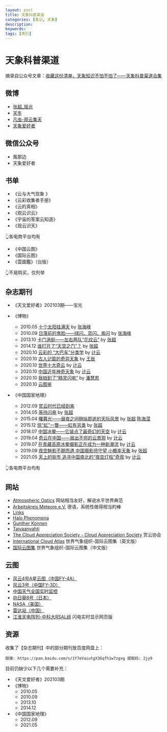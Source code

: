```yaml
---
layout: post
title: 天象科普渠道
categories: [笔记, 天象]
description:
keywords:
tags: [索引]
---
```


# 天象科普渠道

摘录自公众号文章：[收藏这份清单，天象知识不怕不怕了——天象科普渠道合集](https://mp.weixin.qq.com/s/zf1faxCELD2HIhebV8yfXg)

## 微博

- [张超\_摇光](https://weibo.com/u/1780687121)
- [天冬](https://weibo.com/bian3jiao4)
- [凡虫-观云集天](https://weibo.com/micromen)
- [天象爱好者](https://weibo.com/u/7430235891)

## 微信公众号

- 風那边
- 天象爱好者

## 书单

- 《云与大气现象 》
- 《云彩收集者手册》
- 《云的真相》
- 《观云识云》
- 《宇宙的答案云知道》
- 《观云识天》

👆各电商平台均有

- 《中国云图》
- 《国际云图》
- 《雲圖鑑》（台版）

👆不易购买，仅列举

## 杂志期刊

- 《天文爱好者》202103期——宝光
- 《博物》
    - 2010.05 [十个太阳挂满天](http://www.dili360.com/nh/article/p5350c3d8962e347.htm) by [张海峰](http://www.dili360.com/author/15174.htm)
    - 2010.09 [日落前的鬼脸——绿闪、蓝闪、紫闪](http://www.dili360.com/nh/article/p5350c3d9a292e81.htm) by [张海峰](http://www.dili360.com/author/15174.htm)
    - 2013.10 [卡门涡街——左右两队“花纹云”](http://www.dili360.com/nh/article/p5350c3d64283d19.htm) by [张超](http://www.dili360.com/author/21131.htm)
    - 2014.12 [谁打开了“天空之门”？](http://www.dili360.com/nh/article/p548fe82067c2851.htm) by [张超](http://www.dili360.com/author/21131.htm)
    - 2020.10 [云彩的 “大巴车”分类学](http://www.dili360.com/nh/article/p5f8ff7197f10798.htm) by [计云](http://www.dili360.com/author/14739.htm)
    - 2020.10 [古人记载的奇异天象](http://www.dili360.com/nh/article/p5f9132886186662.htm) by [王辰](http://www.dili360.com/author/16704.htm)
    - 2020.10 [世界十大奇云](http://www.dili360.com/nh/article/p5f8ff96e5806b00.htm) by [计云](http://www.dili360.com/author/14739.htm)
    - 2020.10 [中国近年神奇天象](http://www.dili360.com/nh/article/p5f913775b818115.htm) by [计云](http://www.dili360.com/author/14739.htm)
    - 2020.10 [我拍到了“精灵闪电”](http://www.dili360.com/nh/article/p5f913dd227c0490.htm) by [潘慧恩](http://www.dili360.com/author/15230.htm)
    - 2020.10 [云图鉴](http://www.dili360.com/nh/article/p5f8fec6f8a78a84.htm)

- 《中国国家地理》
    - 2012.09 [赏云时代已经到来](http://www.dili360.com/cng/mag/detail/13.htm)
    - 2014.05 [等待闪电](http://www.dili360.com/cng/article/p53802aff576ee98.htm) by [张超](http://www.dili360.com/author/21131.htm)
    - 2015.04 [曙暮光——昼夜之间稍纵即逝的天际风景](http://www.dili360.com/cng/article/p5546cb8a27eca78.htm) by [张超](http://www.dili360.com/author/21131.htm) [陈海滢](http://www.dili360.com/author/22258.htm)
    - 2015.12 [惊“虹”一瞥——虹有另类](http://www.dili360.com/cng/article/p567a36aec88cd56.htm) by [张超](http://www.dili360.com/author/21131.htm)
    - 2018.07 [中国冰晕——它装点了最奇幻的天空](http://www.dili360.com/cng/article/p5b5177622925181.htm) by [计云](http://www.dili360.com/author/14739.htm)
    - 2019.04 [奇云在中国——层出不穷的云景观](http://www.dili360.com/cng/article/p5cb54a11ac0ec65.htm) by [计云](http://www.dili360.com/author/14739.htm)
    - 2019.07 [在青藏高原冰晕摄影正在成为一种新潮流](http://www.dili360.com/cng/article/p5d302dec3b0c356.htm) by [计云](http://www.dili360.com/author/14739.htm)
    - 2019.09 [夜空魅影不期而遇 中国摄影师守望 小概率天象](http://www.dili360.com/cng/article/p5d81d5041702c01.htm) by [张超](http://www.dili360.com/author/21131.htm)
    - 2021.05 [天上的街市 追寻中国南北的“夜空灯柱”奇观](http://www.dili360.com/cng/article/p60a473f9bd96833.htm) by [计云](http://www.dili360.com/author/14739.htm)

👆各电商平台均有

## 网站

- [Atmospheric Optics](https://www.atoptics.co.uk/) 网站相当友好，解说水平世界典范
- [Arbeitskreis Meteore e.V.](https://www.meteoros.de/) 德语，系统性做得相当的棒
- [Links](https://old.meteoros.de/halo_so/links.htm)
- [Halo Phenomena](http://www.haloblog.net/)
- [Gunther Konnen](http://www.guntherkonnen.com/articles/subject/1)
- [Taivaanvahti](https://www.taivaanvahti.fi/)
- [The Cloud Appreciation Society - Cloud Appreciation Society](https://cloudappreciationsociety.org/) 赏云协会
- [International Cloud Atlas](https://cloudatlas.wmo.int/en/home.html) 世界气象组织-国际云图集（英文版）
- [国际云图集](https://cloudatlas.wmo.int/zh-hans/home.html) 世界气象组织-国际云图集（中文版）

## 云图

- [风云4号A星云图（中国FY-4A）](http://rsapp.nsmc.org.cn/geofy)
- [风云3号（中国FY-3D）](https://fy4.nsmc.org.cn/mips/index.html)
- [中国天气全国实时监控](http://www.weather.com.cn/weatherMap/indexSky.html?defaultCaseType=mySky)
- [向日葵8号（日本）](http://himawari8.nict.go.jp/)
- [NASA（美国）](https://worldview.earthdata.nasa.gov)
- [雷达站（中国）](http://m.nmc.cn/publish/radar/ji-lin/chang-chun.htm)
- [江淮天电阵列-中科大RSAL组](http://222.195.83.28:8081/) 闪电实时显示网页版

## 资源

收集了【杂志期刊】中的部分期刊放百度网盘上：

```
链接: https://pan.baidu.com/s/1Y7eVaiutgX3Gqfh1w7zgxg 提取码: 2jy9
```

目前仍缺少以下几个需要补充：

- 《天文爱好者》202103期
- 《博物》
    - 2010.05
    - 2010.09
    - 2013.10
    - 2014.12
- 《中国国家地理》
    - 2012.09
    - 2021.05